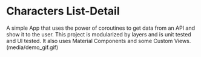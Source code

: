 # Characters List-Detail
A simple App that uses the power of coroutines to get data from an API and show it to the user.
This project is modularized by layers and is unit tested and UI tested.
It also uses Material Components and some Custom Views.
(media/demo_gif.gif)
